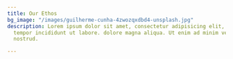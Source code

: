 ```yaml
---
title: Our Ethos
bg_image: "/images/guilherme-cunha-4zwozqxdbd4-unsplash.jpg"
description: Lorem ipsum dolor sit amet, consectetur adipisicing elit, sed do eiusmod
  tempor incididunt ut labore. dolore magna aliqua. Ut enim ad minim veniam, quis
  nostrud.

---
```

